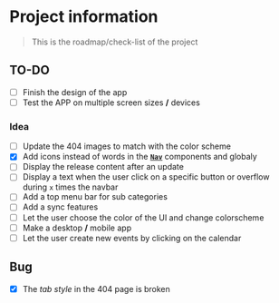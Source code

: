 # Project information

> This is the roadmap/check-list of the project

## TO-DO

- [ ] Finish the design of the app
- [ ] Test the APP on multiple screen sizes **/** devices

### Idea

- [ ] Update the 404 images to match with the color scheme
- [x] Add icons instead of words in the **[`Nav`]("./../app/src/components/Nav.jsx)** components and globaly
- [ ] Display the release content after an update
- [ ] Display a text when the user click on a specific button or overflow during `x` times the navbar
- [ ] Add a top menu bar for sub categories
- [ ] Add a sync features
- [ ] Let the user choose the color of the UI and change colorscheme
- [ ] Make a desktop **/** mobile app
- [ ] Let the user create new events by clicking on the calendar

## Bug

- [x] The _tab style_ in the 404 page is broken
